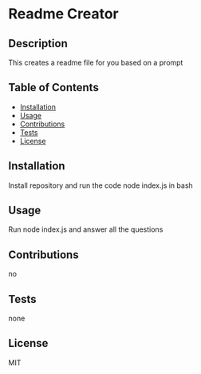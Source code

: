 # Readme Creator

## Description
This creates a readme file for you based on a prompt

## Table of Contents
- [Installation](#installation)
- [Usage](#usage)
- [Contributions](#contributions)
- [Tests](#tests)
- [License](#license)

## Installation
Install repository and run the code node index.js in bash

## Usage
Run node index.js and answer all the questions

## Contributions
no

## Tests
none
## License
MIT
